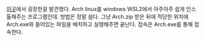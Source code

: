 [이곳](https://github.com/yuk7/ArchWSL)에서 굉장한걸 발견했다. Arch linux를 windows WSL2에서 아주아주 쉽게 인스톨해주는 프로그램인데.
방법은 정말 쉽다. 그냥 Arch.zip 받은 뒤에 적당한 위치에 Arch.exe와 들어있는 파일을 배치하고 실행해주면 끝난다.
접속은 Arch.exe를 통해 접속한다.